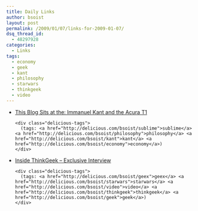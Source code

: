 ```yaml
---
title: Daily Links
author: bsoist
layout: post
permalink: /2009/01/07/links-for-2009-01-07/
dsq_thread_id:
  - 48297928
categories:
  - Links
tags:
  - economy
  - geek
  - kant
  - philosophy
  - starwars
  - thinkgeek
  - video
---
```

<ul class="delicious">
  <li>
    <div class="delicious-link">
      <a href="http://www.cultureby.com/trilogy/2009/01/immanuel-kant-and-the-acura-t1.html">This Blog Sits at the: Immanuel Kant and the Acura T1</a>
    </div>
    
    <div class="delicious-tags">
      (tags: <a href="http://delicious.com/bsoist/sublime">sublime</a> <a href="http://delicious.com/bsoist/philosophy">philosophy</a> <a href="http://delicious.com/bsoist/kant">kant</a> <a href="http://delicious.com/bsoist/economy">economy</a>)
    </div>
  </li>
  
  <li>
    <div class="delicious-link">
      <a href="http://www.geeksaresexy.net/2009/01/05/inside-thinkgeek-exclusive-interview/">Inside ThinkGeek &#8211; Exclusive Interview</a>
    </div>
    
    <div class="delicious-tags">
      (tags: <a href="http://delicious.com/bsoist/geex">geex</a> <a href="http://delicious.com/bsoist/starwars">starwars</a> <a href="http://delicious.com/bsoist/video">video</a> <a href="http://delicious.com/bsoist/thinkgeek">thinkgeek</a> <a href="http://delicious.com/bsoist/geek">geek</a>)
    </div>
  </li>
</ul>